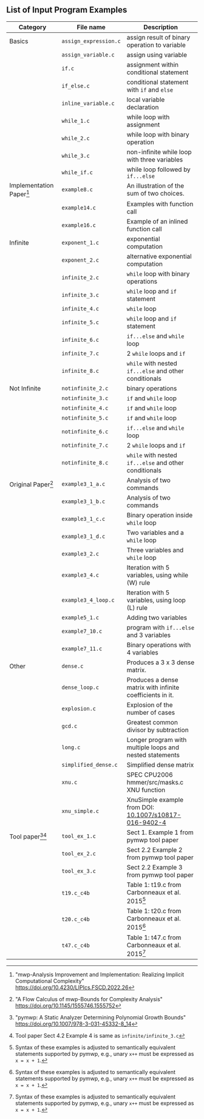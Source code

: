 <!--start-->

## List of Input Program Examples

| Category                 | File name             | Description                                                  |
|--------------------------|-----------------------|--------------------------------------------------------------|
| Basics                   | `assign_expression.c` | assign result of binary operation to variable                |
|                          | `assign_variable.c`   | assign using variable                                        |
|                          | `if.c`                | assignment within conditional statement                      |
|                          | `if_else.c`           | conditional statement with `if` and `else`                   |
|                          | `inline_variable.c`   | local variable declaration                                   |
|                          | `while_1.c`           | while loop with assignment                                   |
|                          | `while_2.c`           | while loop with binary operation                             |
|                          | `while_3.c`           | non-infinite while loop with three variables                 |
|                          | `while_if.c`          | while loop followed by `if...else`                           |
| Implementation Paper[^1] | `example8.c`          | An illustration of the sum of two choices.                   |
|                          | `example14.c`         | Examples with function call                                  |
|                          | `example16.c`         | Example of an inlined function call                          |
| Infinite                 | `exponent_1.c`        | exponential computation                                      |
|                          | `exponent_2.c`        | alternative exponential computation                          |
|                          | `infinite_2.c`        | `while` loop with binary operations                          |
|                          | `infinite_3.c`        | `while` loop and `if` statement                              |
|                          | `infinite_4.c`        | `while` loop                                                 |
|                          | `infinite_5.c`        | `while` loop and `if` statement                              |
|                          | `infinite_6.c`        | `if...else` and `while` loop                                 |
|                          | `infinite_7.c`        | 2 `while` loops and `if`                                     |
|                          | `infinite_8.c`        | `while` with nested `if...else` and other conditionals       |
| Not Infinite             | `notinfinite_2.c`     | binary operations                                            |
|                          | `notinfinite_3.c`     | `if` and `while` loop                                        | 
|                          | `notinfinite_4.c`     | `if` and `while` loop                                        | 
|                          | `notinfinite_5.c`     | `if` and `while` loop                                        | 
|                          | `notinfinite_6.c`     | `if...else` and `while` loop                                 |
|                          | `notinfinite_7.c`     | 2 `while` loops and `if`                                     |
|                          | `notinfinite_8.c`     | `while` with nested `if...else` and other conditionals       |
| Original Paper[^2]       | `example3_1_a.c`      | Analysis of two commands                                     |
|                          | `example3_1_b.c`      | Analysis of two commands                                     |
|                          | `example3_1_c.c`      | Binary operation inside `while` loop                         |
|                          | `example3_1_d.c`      | Two variables and a `while` loop                             |
|                          | `example3_2.c`        | Three variables and `while` loop                             |
|                          | `example3_4.c`        | Iteration with 5 variables, using while (W) rule             |
|                          | `example3_4_loop.c`   | Iteration with 5 variables, using loop (L) rule              |
|                          | `example5_1.c`        | Adding two variables                                         |
|                          | `example7_10.c`       | program with `if...else` and 3 variables                     |
|                          | `example7_11.c`       | Binary operations with 4 variables                           |
| Other                    | `dense.c`             | Produces a 3 x 3 dense matrix.                               |
|                          | `dense_loop.c`        | Produces a dense matrix with infinite coefficients in it.    |
|                          | `explosion.c`         | Explosion of the number of cases                             |
|                          | `gcd.c`               | Greatest common divisor by subtraction                       |
|                          | `long.c`              | Longer program with multiple loops and nested statements     |
|                          | `simplified_dense.c`  | Simplified dense matrix                                      |
|                          | `xnu.c`               | SPEC CPU2006	hmmer/src/masks.c XNU function                  |
|                          | `xnu_simple.c`        | XnuSimple example from DOI: [10.1007/s10817-016-9402-4][XSM] |
| Tool paper[^3][^5]       | `tool_ex_1.c`         | Sect 1. Example 1 from pymwp tool paper                      |
|                          | `tool_ex_2.c`         | Sect 2.2 Example 2 from pymwp tool paper                     |
|                          | `tool_ex_3.c`         | Sect 2.2 Example 3 from pymwp tool paper                     |
|                          | `t19.c_c4b`           | Table 1: t19.c from Carbonneaux et al. 2015[^4]              |
|                          | `t20.c_c4b`           | Table 1: t20.c from Carbonneaux et al. 2015[^4]              |
|                          | `t47.c_c4b`           | Table 1: t47.c from Carbonneaux et al. 2015[^4]              |


[^1]: "mwp-Analysis Improvement and Implementation: Realizing Implicit Computational Complexity" <https://doi.org/10.4230/LIPIcs.FSCD.2022.26>
[^2]: "A Flow Calculus of mwp-Bounds for Complexity Analysis" <https://doi.org/10.1145/1555746.1555752>
[^3]: "pymwp: A Static Analyzer Determining Polynomial Growth Bounds" <https://doi.org/10.1007/978-3-031-45332-8_14>
[^4]: Syntax of these examples is adjusted to semantically equivalent statements supported by pymwp, e.g., unary `x++` must be expressed as `x = x + 1`.
[^5]: Tool paper Sect 4.2 Example 4 is same as `infinite/infinite_3.c`

[XSM]: https://doi.org/10.1007/s10817-016-9402-4

<!--end-->
